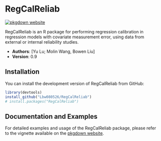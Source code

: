 
<!-- README.md is generated from README.Rmd. Please edit that file -->

# RegCalReliab

<!-- badges: start -->
[![pkgdown
website](https://img.shields.io/badge/docs-pkgdown-blue)](https://github.com/Lbw080526/RegCalReliab)
<!-- badges: end -->

RegCalReliab is an R package for performing regression calibration in regression models with covariate measurement error, using data from external or internal reliability studies.

- **Authors**: [Yu Lu; Molin Wang, Bowen Liu]
- **Version**: 0.9

## Installation

You can install the development version of RegCalReliab from GitHub:

``` r
library(devtools)
install_github("Lbw080526/RegCalReliab")
# install.packages("RegCalReliab")
```

## Documentation and Examples

For detailed examples and usage of the RegCalReliab package, please refer to
the vignette available on the [pkgdown
website](https://lbw080526.github.io/RegCalReliab/articles/regcal_example.html).

